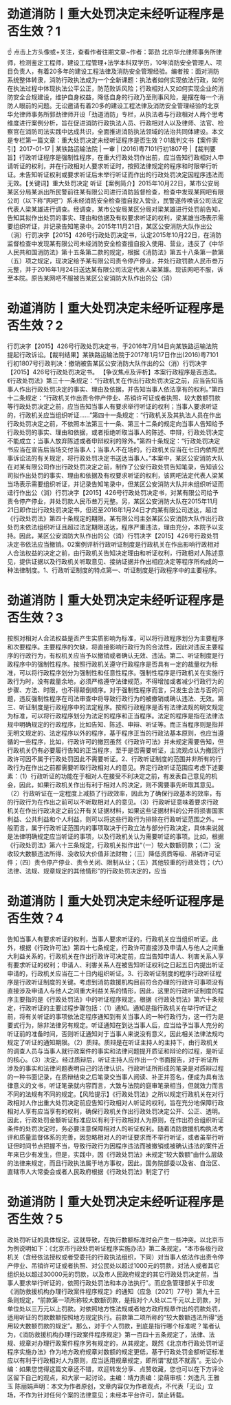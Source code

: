 # 劲道消防丨重大处罚决定未经听证程序是否生效？1

☝ 点击上方头像或+关注，查看作者往期文章~作者：郭劲 北京华允律师事务所律师，检测鉴定工程师，建设工程管理+法学本科双学历，10年消防安全管理人、项目负责人，有着20多年的建设工程法律及消防安全管理经验。编者按：面对消防系统整体转隶，消防行政执法成为一个全新课题：执法者如何实现依法行政，如何在执法过程中体现执法公平公正，防范败诉风险；行政相对人又如何实现企业的消防安全合规建设，维护自身权益，降低自身的行政乃至刑事风险，是摆在每一个消防人眼前的问题。无讼邀请有着20多的建设工程法律及消防安全管理经验的北京华允律师事务所郭劲律师开设「劲道消防」专栏，从执法者与行政相对人两个思考维度进行案例分析，旨在促进消防行政执法人员、行政相对人以及律师、法官、检察官在消防司法实践中达成共识，全面推进消防执法领域的法治共同体建设。本文是专栏第一篇文章：重大处罚决定未经听证程序是否生效？01裁判文书【案件索引】2017-01-17 | 某铁路运输法院 | 一审 | (2016)粤7101行初1807号 |【裁判要旨】行政听证程序是强制性程序，在重大行政处罚作出前，应当告知行政相对人申请听证的权利，并在行政相对人要求听证时，按照法律规定的程序和时限举行听证。未告知听证权利或要求听证后未举行听证而作出的行政处罚决定因程序违法而无效。【关键词】重大处罚决定 听证【案例简介】2015年10月22日，某市公安局某区分局某派出所民警前往某有限公司进行消防监督检查，检查中发现某网吧有限公司（以下称“网吧”）系未经消防安全检查擅自投入营业，民警遂传唤该公司法定代表人梁某雄进行调查。经调查，某市公安局某区分局对梁某雄进行处罚前告知，告知其拟作出处罚的事实、理由和依据及有权要求听证的权利，梁某雄当场表示需要组织听证，并记录告知笔录中。2015年11月21日，某区公安消防大队作出公（消）行罚决字【2015】426号行政处罚决定书，认定2015年10月22日，在消防监督检查中发现某有限公司未经消防安全检查擅自投入使用、营业，违反了《中华人民共和国消防法》第十五条第二款的规定，根据《消防法》第五十八条第一款第（五）项之规定，现决定给予某有限公司责令停产停业，并处行政罚款人民币叁万元整，并于2016年1月24日送达某有限公司法定代表人梁某雄。现该网吧不服，诉至本院。原告某网吧不服被告某区公安消防大队作出的公（消）

# 劲道消防丨重大处罚决定未经听证程序是否生效？2

行罚决字【2015】426号行政处罚决定书，于2016年7月14日向某铁路运输法院提起行政诉讼。【裁判结果】某铁路运输法院于2017年1月17日作出(2016)粤7101行初1807号行政判决：撤销被告某区公安消防大队作出的公（消）行罚决字【2015】426号行政处罚决定书。 【争议焦点及评析】本案行政程序是否违法。《行政处罚法》第三十一条规定：“行政机关在作出行政处罚决定之前，应当告知当事人作出行政处罚决定的事实、理由及依据，并告知当事人依法享有的权利。”第四十二条规定：“行政机关作出责令停产停业、吊销许可证或者执照、较大数额罚款等行政处罚决定之前，应当告知当事人有要求举行听证的权利；当事人要求听证的，行政机关应当组织听证……”第四十一条规定：“行政机关及其执法人员在作出行政处罚决定之前，不依照本法第三十一条、第三十二条的规定向当事人告知给予行政处罚的事实、理由和依据，或者拒绝听取当事人的陈述、申辩，行政处罚决定不能成立；当事人放弃陈述或者申辩权利的除外。”第四十条规定：“行政处罚决定书应当在宣告后当场交付当事人；当事人不在场的，行政机关应当在七日内依照民事诉讼法的有关规定，将行政处罚决定书送达当事人。”本案中，某区公安消防大队在对某有限公司作出行政处罚决定之前，制作了公安行政处罚告知笔录，告知该公司拟作出处罚的事实、理由和依据及有权要求听证的权利，该网吧法定代表人梁某当场表示需要组织听证，并记录告知笔录中，但某区公安消防大队并未组织听证而迳行作出公（消）行罚决字【2015】426号行政处罚决定书，对某有限公司给予责令停产停业，并处罚款人民币叁万元整。另，某区公安消防大队在2015年11月21日即作出行政处罚决定书，但迟至2016年1月24日才向某有限公司送达，超过《行政处罚法》第四十条规定的期限。某有限公司主张某区公安消防大队作出行政处罚未依法组织听证且超过法定期限送达，程序严重违法，理由充分，本院予以支持。因此，某区公安消防大队作出的公（消）行罚决字【2015】426号行政处罚决定书依法应当撤销。02案例评析行政听证制度是行政机关在作出影响行政相对人合法权益的决定之前，由行政机关告知决定理由和听证权利，行政相对人陈述意见，提供证据以及行政机关听取意见、接纳证据并作出相应决定等程序所构成的一种法律制度。1、行政听证制度的特点第一、听证制度是行政程序中的主要程序。

# 劲道消防丨重大处罚决定未经听证程序是否生效？3

按照对相对人合法权益是否产生实质影响为标准，可以将行政程序划分为主要程序和次要程序。主要程序的欠缺，将直接影响行政行为的合法性，因此对违反主要程序的行政行为，有权机关应当予以撤销或者确认无效、违法。第二、听证制度是行政程序中的强制性程序。按照行政机关遵守行政程序是否具有一定的裁量权为标准，可以将行政程序划分为强制性和任意性程序。强制性程序是行政机关在实施行政行为时，没有裁量余地，必须严格遵守法律规范，不得增加或者减少行政行为的步骤、方法、时限，也不得颠倒顺序。对于强制性程序而言，只发生合法与否的问题，违反强制性程序在司法审查中将导致行政行为的被撤销或确认违法、无效。第三、听证制度是行政程序中的法定程序。按照行政程序是否有法律法规的明文规定为标准，可以将行政程序划分为法定的程序和正当程序。法定的程序是指在法律法规中明确规定的行政程序，比如告知、陈述、申辩、听证等。而正当程序则是指并无明文规定的、法定程序以外的程序，基于程序正当的行政法基本原则，也应当遵循的一些程序，比如，行政许可的撤回虽然《行政许可法》并未规定需要告知，但行政机关仍有必要履行告知的正当程序，至于是否需要听证，主流观点认为撤回行政许可因不属于行政处罚因此不需要听证。2、行政听证制度的范围并非所有的行政行为在作出之前都需要听取行政相对人的意见。界定行政听证范围应考虑下述要素：（1）行政听证的功能在于相对人在接受不利决定之前，有发表自己意见的机会，因此，如果行政机关作出有利于相对人的决定，则不需要事先听取其意见。（2）行政听证在一定程度上减损了行政效率，因此为了确保行政基本的效率，有的行政行为在作出之前可以不听取相对人的意见。（3）行政听证意味着要求行政机关在作出行政决定之前公开有关证据材料，如果这些证据材料的公开将损害国家利益、公共利益和个人利益，则可以将这些行政行为排除在行政听证范围之外。一般而言，属于行政听证范围内的事项取决于行政立法与部分行政决定，具体来说就是法律明确规定应当听证的事项，以及行政机关认为需要听证的事项。比如，根据《行政处罚法》第六十三条规定，行政机关拟作出“（一）较大数额罚款；（二）没收较大数额违法所得、没收较大价值非法财物；（三）降低资质等级、吊销许可证件；（四）责令停产停业、责令关闭、限制从业；（五）其他较重的行政处罚；（六）法律、法规、规章规定的其他情形”的行政处罚决定的，应当

# 劲道消防丨重大处罚决定未经听证程序是否生效？4

告知当事人有要求听证的权利，当事人要求听证的，行政机关应当组织听证。此外，根据《行政许可法》第四十七条规定，行政许可直接涉及申请人与他人之间重大利益关系的，行政机关在作出行政许可决定前，应当告知申请人、利害关系人享有要求听证的权利；申请人、利害关系人在被告知听证权利之日起五日内提出听证申请的，行政机关应当在二十日内组织听证。3、行政听证制度的程序行政听征程序是行政听证制度的关键。考虑到消防救援机构目前符合办理的行政许可事项没有直接涉及申请人与他人之间重大利益关系的情形，因此，这里的行政听证制度的程序主要指的是《行政处罚法》中的听证程序规定。根据《行政处罚法》第六十条规定，行政听证的主要过程步骤包括：（1）通知。通知是指行政机关在举行听证之前，将有关听证的事项依法定程序通知到有关当事人的一种行政行为，这一行为是要式行为，除非法律另有规定。听证通知在到达当事人后，应当给予当事人充分的听证前的准备时间，否则听证通知对于当事人来说没有意义，因此相关法律法规均规定了听证的通知期限。（2）质辩。质辩是在听证主持人的主持下，由行政机关的调查人员与当事人就行政案件的事实和法律问题提开质证和辩论的过程，是听证的核心。（3）决定。经过质辩后，听证主持人应作出一个书面报告，对于听证所涉及的事实和法律问题表明自己的法律认识。行政听证所形成的笔录是对质辩过程的一种书面记录，在质辩结束之后笔录交当事人阅读、补正并签名，便成为具有法律意义的文书，听证笔录就内容而言，大致与法院的庭审笔录相当，但就效力而言不同的法规有不同的规定。【风险提示】《行政处罚法》之所以规定行政机关在对行政相对人作出重大处罚决定前应告知行政相对人听证的权利，旨在充分地保障行政相对人享有应当享有的权利，确保行政机关作出行政处罚决定公开、公正、透明。因此，行政处罚金额听证标准应以有利于行政相对人为原则，在作出符合组织听证条件的处罚决定时，务必要注意保障相对人的听证权利。随着消防救援机构执法考评和质量监督体系的完善，因忽略相对人的听证要求而不举行听证，或者虽举行听证但时间节点把握不当，导致行政行为因程序违法而被撤销或被确认违法的案件近年来已少有发生，但是，实践中，因《行政处罚法》未规定“较大数额”由什么层级的法律来规定，而且行政执法属于地方事权，因此，国务院部委以及省、自治区、直辖市人大常委会或者人民政府根据《行政处罚法》制定了行

# 劲道消防丨重大处罚决定未经听证程序是否生效？5

政处罚听证的具体规定。这就导致，在执行数额标准时会产生一些冲突。以北京市为例说明如下：《北京市行政处罚听证程序实施办法》第二条规定，“本市各级行政机关（含经依法授权或者受委托的行政执法组织，下同）对当事人依法作出责令停产停业、吊销许可证或者执照、对公民处以超过1000元的罚款，对法人或者其它组织处以超过30000元的罚款，以及市人民政府规定的其它行政处罚决定前，当事人要求举行听证的，依照行政处罚法和本办法执行”。而应急管理部关于印发《消防救援机构办理行政案件程序规定》的通知（应急〔2021〕77号）第九十三条则规定，“前款第一项所称较大数额罚款，是指对个人处以二千元以上罚款，对单位处以三万元以上罚款。对依照地方性法规或者地方政府规章作出的罚款处罚，适用听证的罚款数额按照地方规定执行。前款第二项所称的“较大数额违法所得”适用较大数额罚款的规定”。那么，对于个人罚款，到底是指行哪个标准呢？笔者认为，《消防救援机构办理行政案件程序规定》第一百四十五条规定了，法律、法规、规章对办理行政案件程序另有规定的，从其规定。既然《北京市行政处罚听证程序实施办法》作为地方政府规章对数额的规定更低，基于行政处罚金额听证标准应以有利于行政相对人为原则，应当适用规章规定，即所谓“就低不就高”。无讼小编：如果您觉得这篇文章还不错，欢迎转发分享、点赞收藏，您也可以在下方评论区留下自己的观点，和大家一起讨论。主编：靖力责编：梁萌审核：刘逸凡 王雅玉 陈丽娟声明：本文为作者原创，文章内容仅为作者观点，不代表「无讼」立场，不作为针对任何个案的法律意见；未经本平台许可，禁止转载。

